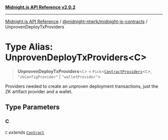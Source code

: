 [**Midnight.js API Reference v2.0.2**](../../../README.md)

***

[Midnight.js API Reference](../../../packages.md) / [@midnight-ntwrk/midnight-js-contracts](../README.md) / UnprovenDeployTxProviders

# Type Alias: UnprovenDeployTxProviders\<C\>

> **UnprovenDeployTxProviders**\<`C`\> = `Pick`\<[`ContractProviders`](ContractProviders.md)\<`C`\>, `"zkConfigProvider"` \| `"walletProvider"`\>

Providers needed to create an unproven deployment transactions, just the ZK artifact
provider and a wallet.

## Type Parameters

### C

`C` *extends* [`Contract`](../../midnight-js-types/interfaces/Contract.md)
